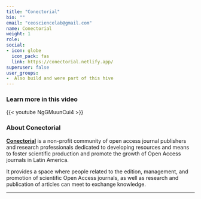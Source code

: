 ```yaml
---
title: "Conectorial"
bio: ""
email: "ceosciencelab@gmail.com"
name: Conectorial
weight: 1
role: 
social:
- icon: globe
  icon_pack: fas
  link: https://conectorial.netlify.app/
superuser: false
user_groups:
-  Also build and were part of this hive
---
```


### Learn more in this video

{{< youtube NgGMuunCui4 >}} 

### About Conectorial

**[Conectorial](https://conectorial.netlify.app/)** is a non-profit community of open access journal publishers and research professionals dedicated to developing resources and means to foster scientific production and promote the growth of Open Access journals in Latin America.

It provides a space where people related to the edition, management, and promotion of scientific Open Access journals, as well as research and publication of articles can meet to exchange knowledge. 




***

